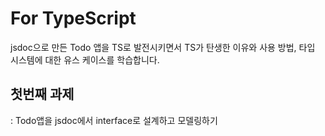 # For TypeScript

jsdoc으로 만든 Todo 앱을 TS로 발전시키면서 TS가 탄생한 이유와 사용 방법, 타입 시스템에 대한 유스 케이스를 학습합니다.

## 첫번째 과제
: Todo앱을 jsdoc에서 interface로 설계하고 모델링하기
